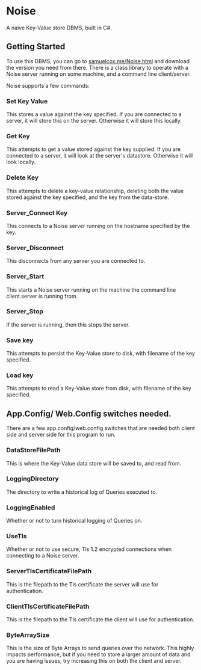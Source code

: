 # Noise
A naive Key-Value store DBMS, built in C#.
## Getting Started
To use this DBMS, you can go to [samuelcox.me/Noise.html](http://samuelcox.me/Noise.html) and
download the version you need from there. There is a class library to operate with a Noise
server running on some machine, and a command line client/server.

Noise supports a few commands:

### Set Key Value
This stores a value against the key specified. If you are connected to a 
server, it will store this on the server. Otherwise it will store this
locally.
### Get Key
This attempts to get a value stored against the key supplied. If you
are connected to a server, it will look at the server's datastore.
Otherwise it will look locally.

### Delete Key
This attempts to delete a key-value relationship,
deleting both the value stored against the key specified,
and the key from the data-store.

### Server_Connect Key
This connects to a Noise server running on the hostname
specified by the key.

### Server_Disconnect
This disconnects from any server you are connected to.

### Server_Start
This starts a Noise server running on the machine
the command line client.server is running from.

### Server_Stop
If the server is running, then this stops the server.

### Save key
This attempts to persist the Key-Value store
to disk, with filename of the key specified.

### Load key
This attempts to read a Key-Value store from
disk, with filename of the key specified.

## App.Config/ Web.Config switches needed.
There are a few app.config/web.config switches that are needed
both client side and server side for this program to run.

### DataStoreFilePath
This is where the Key-Value data store will be saved to,
and read from. 

### LoggingDirectory
The directory to write a historical log of Queries executed to.

### LoggingEnabled
Whether or not to turn historical logging of Queries on.

### UseTls
Whether or not to use secure, Tls 1.2 encrypted connections
when connecting to a Noise server.

### ServerTlsCertificateFilePath
This is the filepath to the Tls certificate 
the server will use for authentication.

### ClientTlsCertificateFilePath
This is the filepath to the Tls certificate the client
will use for authentication.

### ByteArraySize
This is the size of Byte Arrays to send queries over the network.
This highly impacts performance, but if you need to store a larger
amount of data and you are having issues, try increasing this on both
the client and server.